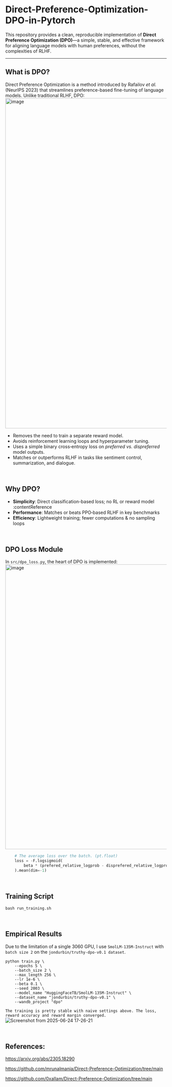 # Direct-Preference-Optimization-DPO-in-Pytorch

This repository provides a clean, reproducible implementation of **Direct Preference Optimization (DPO)**—a simple, stable, and effective framework for aligning language models with human preferences, without the complexities of RLHF.

---

## What is DPO?

Direct Preference Optimization is a method introduced by Rafailov *et al.* (NeurIPS 2023) that streamlines preference-based fine-tuning of language models. Unlike traditional RLHF, DPO:
<img width="1027" alt="image" src="https://github.com/user-attachments/assets/b51129d3-f28d-4ca2-bd26-1e8037cf0ca8" />

- Removes the need to train a separate reward model.
- Avoids reinforcement learning loops and hyperparameter tuning.
- Uses a simple binary cross‑entropy loss on *preferred vs. dispreferred* model outputs.
- Matches or outperforms RLHF in tasks like sentiment control, summarization, and dialogue.
<br />

## Why DPO?

- **Simplicity**: Direct classification-based loss; no RL or reward model :contentReference 
- **Performance**: Matches or beats PPO‑based RLHF in key benchmarks 
- **Efficiency**: Lightweight training; fewer computations & no sampling loops
<br />


## DPO Loss Module

In `src/dpo_loss.py`, the heart of DPO is implemented:
<img width="886" alt="image" src="https://github.com/user-attachments/assets/43913747-6a99-43c3-b1de-1b82813f088b" />


```python
    # The average loss over the batch. (pt.float)
    loss = -F.logsigmoid(
        beta * (prefered_relative_logprob - disprefered_relative_logprob)
    ).mean(dim=-1)
```
<br />


## Training Script
```
bash run_training.sh
```
<br />

## Empirical Results
Due to the limitation of a single 3060 GPU, I use `SmolLM-135M-Instruct` with `batch size 2` on the `jondurbin/truthy-dpo-v0.1 dataset`.

```
python train.py \
    --epochs 5 \
    --batch_size 2 \
    --max_length 256 \
    --lr 1e-6 \
    --beta 0.1 \
    --seed 2003 \
    --model_name "HuggingFaceTB/SmolLM-135M-Instruct" \
    --dataset_name "jondurbin/truthy-dpo-v0.1" \
    --wandb_project "dpo"
```

`The training is pretty stable with naive settings above. The loss, reward accuracy and reward margin converged.`
![Screenshot from 2025-06-24 17-26-21](https://github.com/user-attachments/assets/b0853299-db31-40d6-99af-8f75fe55febf)

<br />

## References:
https://arxiv.org/abs/2305.18290

https://github.com/mrunalmania/Direct-Preference-Optimization/tree/main

https://github.com/0xallam/Direct-Preference-Optimization/tree/main
